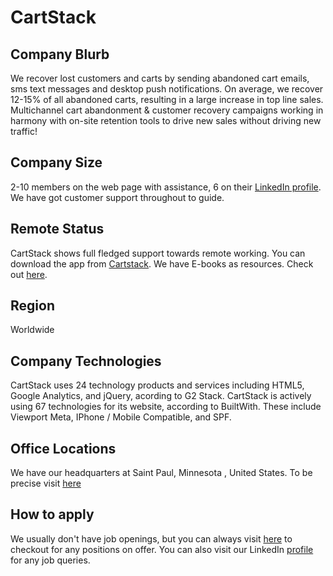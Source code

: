 # CartStack

## Company Blurb

We recover lost customers and carts by sending abandoned cart emails, sms text messages and desktop push notifications.  On average, we recover 12-15% of all abandoned carts, resulting in a large increase in top line sales.
Multichannel cart abandonment & customer recovery campaigns working in harmony with on-site retention tools to drive new sales without driving new traffic!

## Company Size

2-10 members on the web page with assistance, 6 on their [LinkedIn profile](https://www.linkedin.com/company/cartstack/about/). We have got customer support throughout to guide.

## Remote Status

CartStack shows full fledged support towards remote working. You can download the app from [Cartstack](https://apps.3dcart.com/CartStack). We have E-books as resources. Check out [here](https://www.cartstack.com/e-books/).

## Region

Worldwide

## Company Technologies

CartStack uses 24 technology products and services including HTML5, Google Analytics, and jQuery, acording to G2 Stack.
CartStack is actively using 67 technologies for its website, according to BuiltWith. These include Viewport Meta, IPhone / Mobile Compatible, and SPF.

## Office Locations

We have our headquarters at Saint Paul, Minnesota , United States. To be precise visit [here](https://www.cartstack.com/contact/)

## How to apply

We usually don't have job openings, but you can always visit [here](https://www.cartstack.com/careers/) to checkout for any positions on offer.
You can also visit our LinkedIn [profile](https://www.linkedin.com/company/cartstack/jobs/) for any job queries.

